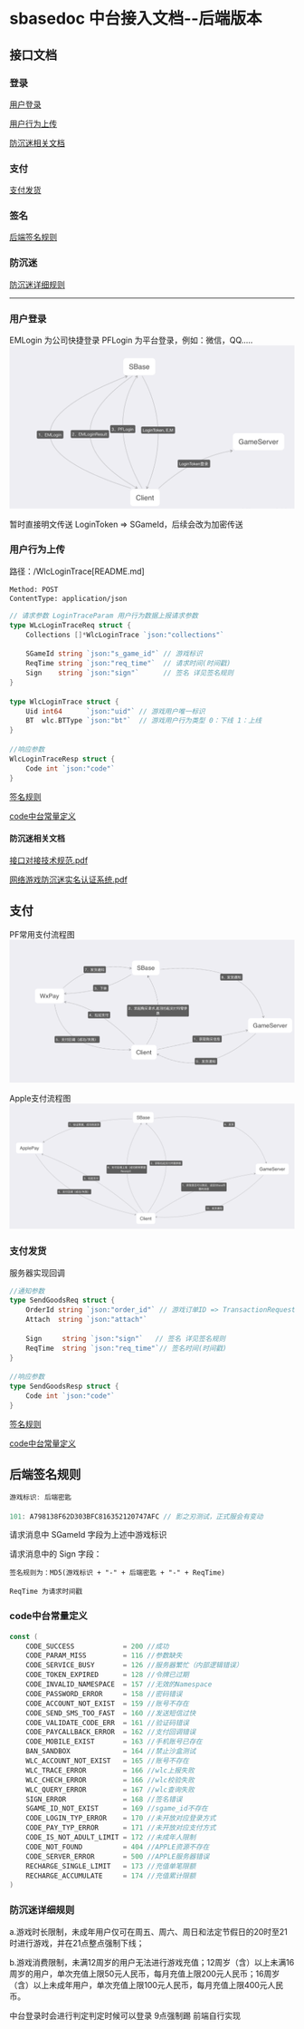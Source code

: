 # sbasedoc 中台接入文档--后端版本

## 接口文档

### 登录
[用户登录](#login)

[用户行为上传](#usertrace)

[防沉迷相关文档](#wlc)
### 支付
[支付发货](#sendgoods)

### 签名
[后端签名规则](#sign)

### 防沉迷
[防沉迷详细规则](#chenmi)

---
### <a id="login">用户登录</a>
EMLogin 为公司快捷登录 PFLogin 为平台登录，例如：微信，QQ.....
![登录流程图](../image/login.png)

暂时直接明文传送 LoginToken => SGameId，后续会改为加密传送
### <a id="usertrace">用户行为上传</a> 
路径：/WlcLoginTrace[README.md]

```
Method: POST
ContentType: application/json
```

```go
// 请求参数 LoginTraceParam 用户行为数据上报请求参数
type WLcLoginTraceReq struct {
    Collections []*WlcLoginTrace `json:"collections"`
    
    SGameId string `json:"s_game_id"` // 游戏标识
    ReqTime string `json:"req_time"`  // 请求时间(时间戳)
    Sign    string `json:"sign"`      // 签名 详见签名规则
}

type WlcLoginTrace struct {
    Uid int64      `json:"uid"` // 游戏用户唯一标识
    BT  wlc.BTType `json:"bt"`  // 游戏用户行为类型 0：下线 1：上线
}

//响应参数
WlcLoginTraceResp struct {
    Code int `json:"code"`
}
```
[签名规则](#sign)

[code中台常量定义](#code)

#### <a id="wlc">防沉迷相关文档</a>

[接口对接技术规范.pdf](../WLC/接口对接技术规范.pdf)

[网络游戏防沉迷实名认证系统.pdf](../WLC/网络游戏防沉迷实名认证系统.pdf)

## 支付
PF常用支付流程图
![支付流程图](../image/pay.png)

Apple支付流程图
![支付流程图](../image/ApplePay.png)

### <a id="sendgoods">支付发货</a>

服务器实现回调

```go
//通知参数
type SendGoodsReq struct {
    OrderId string `json:"order_id"` // 游戏订单ID => TransactionRequest.GameOrderId
    Attach  string `json:"attach"`
	
    Sign     string `json:"sign"`   // 签名 详见签名规则
    ReqTime  string `json:"req_time"`// 签名时间(时间戳)
}

//响应参数
type SendGoodsResp struct {
    Code int `json:"code"`
}
```
[签名规则](#sign)

[code中台常量定义](#code)

## <a id="sign">后端签名规则</a>
```go
游戏标识: 后端密匙

101: A798138F62D303BFC816352120747AFC // 影之刃测试，正式服会有变动
```

请求消息中 SGameId 字段为上述中游戏标识

请求消息中的 Sign 字段：

    签名规则为：MD5(游戏标识 + "-" + 后端密匙 + "-" + ReqTime)

    ReqTime 为请求时间戳

### <a id="code">code中台常量定义</a>
```go
const (
    CODE_SUCCESS            = 200 //成功
    CODE_PARAM_MISS         = 116 //参数缺失
    CODE_SERVICE_BUSY       = 126 //服务器繁忙（内部逻辑错误）
    CODE_TOKEN_EXPIRED      = 128 //令牌已过期
    CODE_INVALID_NAMESPACE  = 157 //无效的Namespace
    CODE_PASSWORD_ERROR     = 158 //密码错误
    CODE_ACCOUNT_NOT_EXIST  = 159 //账号不存在
    CODE_SEND_SMS_TOO_FAST  = 160 //发送短信过快
    CODE_VALIDATE_CODE_ERR  = 161 //验证码错误
    CODE_PAYCALLBACK_ERROR  = 162 //支付回调错误
    CODE_MOBILE_EXIST       = 163 //手机账号已存在
    BAN_SANDBOX             = 164 //禁止沙盒测试
    WLC_ACCOUNT_NOT_EXIST   = 165 //账号不存在
    WLC_TRACE_ERROR         = 166 //wlc上报失败
    WLC_CHECH_ERROR         = 166 //wlc校验失败
    WLC_QUERY_ERROR         = 167 //wlc查询失败
    SIGN_ERROR              = 168 //签名错误
    SGAME_ID_NOT_EXIST      = 169 //sgame_id不存在
    CODE_LOGIN_TYP_ERROR    = 170 //未开放对应登录方式
    CODE_PAY_TYP_ERROR      = 171 //未开放对应支付方式
    CODE_IS_NOT_ADULT_LIMIT = 172 //未成年人限制
    CODE_NOT_FOUND          = 404 //APPLE资源不存在
    CODE_SERVER_ERROR       = 500 //APPLE服务器错误
    RECHARGE_SINGLE_LIMIT   = 173 //充值单笔限额
    RECHARGE_ACCUMULATE     = 174 //充值累计限额
)
```

###  <a id="chenmi">防沉迷详细规则</a>

a.游戏时长限制，未成年用户仅可在周五、周六、周日和法定节假日的20时至21时进行游戏，并在21点整点强制下线；

b.游戏消费限制，未满12周岁的用户无法进行游戏充值；12周岁（含）以上未满16周岁的用户，单次充值上限50元人民币，每月充值上限200元人民币；16周岁（含）以上未成年用户，单次充值上限100元人民币，每月充值上限400元人民币。

中台登录时会进行判定判定时候可以登录 9点强制踢 前端自行实现 
